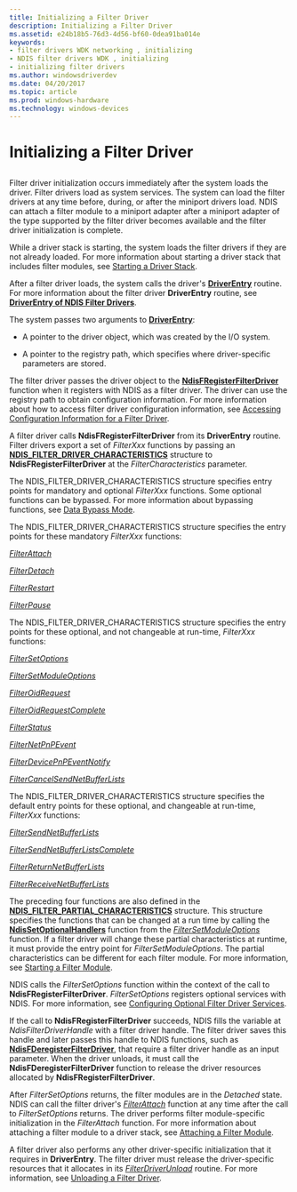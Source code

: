 ```yaml
---
title: Initializing a Filter Driver
description: Initializing a Filter Driver
ms.assetid: e24b18b5-76d3-4d56-bf60-0dea91ba014e
keywords:
- filter drivers WDK networking , initializing
- NDIS filter drivers WDK , initializing
- initializing filter drivers
ms.author: windowsdriverdev
ms.date: 04/20/2017
ms.topic: article
ms.prod: windows-hardware
ms.technology: windows-devices
---
```


# Initializing a Filter Driver


## <a href="" id="ddk-initializing-a-filter-driver-ng"></a>


Filter driver initialization occurs immediately after the system loads the driver. Filter drivers load as system services. The system can load the filter drivers at any time before, during, or after the miniport drivers load. NDIS can attach a filter module to a miniport adapter after a miniport adapter of the type supported by the filter driver becomes available and the filter driver initialization is complete.

While a driver stack is starting, the system loads the filter drivers if they are not already loaded. For more information about starting a driver stack that includes filter modules, see [Starting a Driver Stack](starting-a-driver-stack.md).

After a filter driver loads, the system calls the driver's [**DriverEntry**](https://msdn.microsoft.com/library/windows/hardware/ff544113) routine. For more information about the filter driver **DriverEntry** routine, see [**DriverEntry of NDIS Filter Drivers**](https://msdn.microsoft.com/library/windows/hardware/ff548813).

The system passes two arguments to [**DriverEntry**](https://msdn.microsoft.com/library/windows/hardware/ff544113):

-   A pointer to the driver object, which was created by the I/O system.

-   A pointer to the registry path, which specifies where driver-specific parameters are stored.

The filter driver passes the driver object to the [**NdisFRegisterFilterDriver**](https://msdn.microsoft.com/library/windows/hardware/ff562608) function when it registers with NDIS as a filter driver. The driver can use the registry path to obtain configuration information. For more information about how to access filter driver configuration information, see [Accessing Configuration Information for a Filter Driver](accessing-configuration-information-for-a-filter-driver.md).

A filter driver calls **NdisFRegisterFilterDriver** from its **DriverEntry** routine. Filter drivers export a set of *FilterXxx* functions by passing an [**NDIS\_FILTER\_DRIVER\_CHARACTERISTICS**](https://msdn.microsoft.com/library/windows/hardware/ff565515) structure to **NdisFRegisterFilterDriver** at the *FilterCharacteristics* parameter.

The NDIS\_FILTER\_DRIVER\_CHARACTERISTICS structure specifies entry points for mandatory and optional *FilterXxx* functions. Some optional functions can be bypassed. For more information about bypassing functions, see [Data Bypass Mode](data-bypass-mode.md).

The NDIS\_FILTER\_DRIVER\_CHARACTERISTICS structure specifies the entry points for these mandatory *FilterXxx* functions:

[*FilterAttach*](https://msdn.microsoft.com/library/windows/hardware/ff549905)

[*FilterDetach*](https://msdn.microsoft.com/library/windows/hardware/ff549918)

[*FilterRestart*](https://msdn.microsoft.com/library/windows/hardware/ff549962)

[*FilterPause*](https://msdn.microsoft.com/library/windows/hardware/ff549957)

The NDIS\_FILTER\_DRIVER\_CHARACTERISTICS structure specifies the entry points for these optional, and not changeable at run-time, *FilterXxx* functions:

[*FilterSetOptions*](https://msdn.microsoft.com/library/windows/hardware/ff549972)

[*FilterSetModuleOptions*](https://msdn.microsoft.com/library/windows/hardware/ff549970)

[*FilterOidRequest*](https://msdn.microsoft.com/library/windows/hardware/ff549954)

[*FilterOidRequestComplete*](https://msdn.microsoft.com/library/windows/hardware/ff549956)

[*FilterStatus*](https://msdn.microsoft.com/library/windows/hardware/ff549973)

[*FilterNetPnPEvent*](https://msdn.microsoft.com/library/windows/hardware/ff549952)

[*FilterDevicePnPEventNotify*](https://msdn.microsoft.com/library/windows/hardware/ff549926)

[*FilterCancelSendNetBufferLists*](https://msdn.microsoft.com/library/windows/hardware/ff549915)

The NDIS\_FILTER\_DRIVER\_CHARACTERISTICS structure specifies the default entry points for these optional, and changeable at run-time, *FilterXxx* functions:

[*FilterSendNetBufferLists*](https://msdn.microsoft.com/library/windows/hardware/ff549966)

[*FilterSendNetBufferListsComplete*](https://msdn.microsoft.com/library/windows/hardware/ff549967)

[*FilterReturnNetBufferLists*](https://msdn.microsoft.com/library/windows/hardware/ff549964)

[*FilterReceiveNetBufferLists*](https://msdn.microsoft.com/library/windows/hardware/ff549960)

The preceding four functions are also defined in the [**NDIS\_FILTER\_PARTIAL\_CHARACTERISTICS**](https://msdn.microsoft.com/library/windows/hardware/ff565544) structure. This structure specifies the functions that can be changed at a run time by calling the [**NdisSetOptionalHandlers**](https://msdn.microsoft.com/library/windows/hardware/ff564550) function from the [*FilterSetModuleOptions*](https://msdn.microsoft.com/library/windows/hardware/ff549970) function. If a filter driver will change these partial characteristics at runtime, it must provide the entry point for *FilterSetModuleOptions*. The partial characteristics can be different for each filter module. For more information, see [Starting a Filter Module](starting-a-filter-module.md).

NDIS calls the *FilterSetOptions* function within the context of the call to **NdisFRegisterFilterDriver**. *FilterSetOptions* registers optional services with NDIS. For more information, see [Configuring Optional Filter Driver Services](configuring-optional-filter-driver-services.md).

If the call to **NdisFRegisterFilterDriver** succeeds, NDIS fills the variable at *NdisFilterDriverHandle* with a filter driver handle. The filter driver saves this handle and later passes this handle to NDIS functions, such as [**NdisFDeregisterFilterDriver**](https://msdn.microsoft.com/library/windows/hardware/ff561800), that require a filter driver handle as an input parameter. When the driver unloads, it must call the **NdisFDeregisterFilterDriver** function to release the driver resources allocated by **NdisFRegisterFilterDriver**.

After *FilterSetOptions* returns, the filter modules are in the *Detached* state. NDIS can call the filter driver's [*FilterAttach*](https://msdn.microsoft.com/library/windows/hardware/ff549905) function at any time after the call to *FilterSetOptions* returns. The driver performs filter module-specific initialization in the *FilterAttach* function. For more information about attaching a filter module to a driver stack, see [Attaching a Filter Module](attaching-a-filter-module.md).

A filter driver also performs any other driver-specific initialization that it requires in **DriverEntry**. The filter driver must release the driver-specific resources that it allocates in its [*FilterDriverUnload*](https://msdn.microsoft.com/library/windows/hardware/ff549936) routine. For more information, see [Unloading a Filter Driver](unloading-a-filter-driver.md).

 

 






